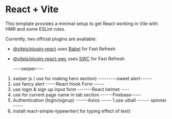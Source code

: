 # React + Vite

This template provides a minimal setup to get React working in Vite with HMR and some ESLint rules.

Currently, two official plugins are available:

- [@vitejs/plugin-react](https://github.com/vitejs/vite-plugin-react/blob/main/packages/plugin-react/README.md) uses [Babel](https://babeljs.io/) for Fast Refresh
- [@vitejs/plugin-react-swc](https://github.com/vitejs/vite-plugin-react-swc) uses [SWC](https://swc.rs/) for Fast Refresh

  ----swiper----

1. swiper js ( use for making hero section)
   ---------sweet alert------
1. use fancy alert
   -----React Hook Form -----
1. use login & sign up input form
   -------React helmet ----
1. use for current page name in tab section
   ------Firebase-----
1. Authentication (login/signup)
   ------Axios -----
   1.use uiball
   ------ spinner -----
1. install react-simple-typewriter( for typing effect of text)
